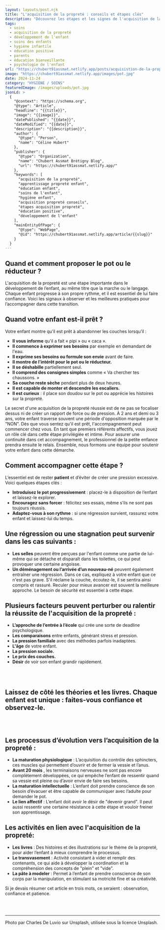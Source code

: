 ```yaml
---
layout: layouts/post.njk
title: "L'acquisition de la propreté : conseils et étapes clés"
description: "Découvrez les étapes et les signes de l'acquisition de la propreté, ainsi que des conseils pratiques pour accompagner votre enfant dans cette étape importante de son développement."
tags: 
  - soins
  - acquisition de la propreté
  - développement de l'enfant
  - soins des enfants
  - hygiène infantile
  - éducation positive
  - parents
  - éducation bienveillante
  - psychologie de l'enfant
url: "https://chubert91assmat.netlify.app/posts/acquisistion-de-la-proprete"
image: "https://chubert91assmat.netlify.app/images/pot.jpg"
date: 2024-11-24
category: "HYGIÈNE / SOINS"
featuredImage: /images/uploads/pot.jpg
jsonLd: >
  {
    "@context": "https://schema.org",
    "@type": "Article",
    "headline": "{{title}}",
    "image": "{{image}}",
    "datePublished": "{{date}}",
    "dateModified": "{{date}}",
    "description": "{{description}}",
    "author": {
      "@type": "Person",
      "name": "Céline Hubert"
    },
    "publisher": {
      "@type": "Organization",
      "name": "Chubert Assmat Brétigny Blog",
      "url": "https://chubert91assmat.netlify.app/"
    },
    "keywords": [
      "acquisition de la propreté",
      "apprentissage propreté enfant",
      "éducation enfant",
      "soins de l'enfant",
      "hygiène enfant",
      "acquisition propreté conseils",
      "étapes acquisition propreté",
      "éducation positive",
      "développement de l'enfant"
    ],
    "mainEntityOfPage": {
      "@type": "WebPage",
      "@id": "https://chubert91assmat.netlify.app/article/{{slug}}"
    }
  }
---
```



## Quand et comment proposer le pot ou le réducteur ?
L'acquisition de la propreté est une étape importante dans le développement de l’enfant, au même titre que la marche ou le langage. Chaque enfant progresse à son propre rythme, et il est essentiel de lui faire confiance. Voici les signaux à observer et les meilleures pratiques pour l’accompagner dans cette transition.


## Quand votre enfant est-il prêt ?
Votre enfant montre qu’il est prêt à abandonner les couches lorsqu’il :

- **Il vous informe** qu'il a fait « pipi » ou « caca ».
- **Il commence à exprimer ses besoins** par exemple en demandant de l'eau.
- **Il exprime ses besoins ou formule son envie** avant de faire.
- **Il montre de l’intérêt pour le pot ou le réducteur.** 
- **Il se déshabille** partiellement seul.
- **Il comprend des consignes simples** comme « Va chercher tes chaussons. »
- **Sa couche reste sèche** pendant plus de deux heures.
- **Il est capable de monter et descendre les escaliers.** 
- **Il est curieux** : il place son doudou sur le pot ou apprécie les histoires sur la propreté.


Le secret d'une acquisition de la propreté réussie est de ne pas se focaliser dessus ni de créer un rapport de force ou de pression. À 2 ans et demi ou 3 ans, votre enfant traverse souvent une période d'opposition marquée par le "NON". Dès que vous sentez qu'il est prêt, l'accompagnement peut commencer chez vous. En tant que premiers référents affectifs, vous jouez un rôle clé dans cette étape privilégiée et intime. Pour assurer une continuité dans cet accompagnement, le professionnel de la petite enfance prendra ensuite le relais. Ensemble, nous formons une équipe pour soutenir votre enfant dans cette démarche.

## Comment accompagner cette étape ?
L’essentiel est de rester **patient** et d’éviter de créer une pression excessive. Voici quelques étapes clés :

- **Introduisez le pot progressivement** : placez-le à disposition de l’enfant et laissez-le explorer.
- **Encouragez sans forcer** : félicitez ses essais, même s’ils ne sont pas toujours réussis.
- **Adaptez-vous à son rythme** : si une régression survient, rassurez votre enfant et laissez-lui du temps.



## Une régression ou une stagnation peut survenir dans les cas suivants :
- **Les selles** peuvent être perçues par l'enfant comme une partie de lui-même qui se détache et disparaît dans les toilettes, ce qui peut provoquer une certaine angoisse.
- **Un déménagement ou l’arrivée d’un nouveau-né** peuvent également entraîner une régression. Dans ce cas, expliquez à votre enfant que ce n'est pas grave. S'il réclame la couche, écoutez-le, il se sentira ainsi compris et rassuré. Reculer pour mieux avancer est souvent la meilleure approche. Le besoin de sécurité est essentiel à cette étape.

## Plusieurs facteurs peuvent perturber ou ralentir la réussite de l'acquisition de la propreté :

- **L’approche de l’entrée à l’école** qui crée une sorte de deadline psychologique.
- **Les comparaisons** entre enfants, générant stress et pression.
- **La pression familiale** avec des méthodes parfois inadaptées.
- **L'âge** de votre enfant.
- **La pression sociale.** 
- **Le prix des couches.**
- **Désir** de voir son enfant grandir rapidement.


<br><br>


## **Laissez de côté les théories et les livres. Chaque enfant est unique : faites-vous confiance et observez-le.**


<br><br>


## Les processus d’évolution vers l’acquisition de la propreté :

- **La maturation physiologique** : L’acquisition du contrôle des sphincters, ces muscles qui permettent d’ouvrir et de fermer la vessie et l’anus.
- **Avant 20 mois** , les terminaisons nerveuses ne sont pas encore complètement développées, ce qui empêche l’enfant de ressentir quand sa vessie est pleine ou d’avoir envie de faire ses besoins.
- **La maturation intellectuelle** : L’enfant doit prendre conscience de son besoin d’évacuer et être capable de communiquer avec l’adulte pour demander le pot.
- **Le lien affectif**  : L’enfant doit avoir le désir de "devenir grand". Il peut aussi ressentir une certaine résistance à cette étape et vouloir freiner son apprentissage.

## Les activités en lien avec l'acquisition de la propreté:

- **Les livres** : Des histoires et des illustrations sur le thème de la propreté, pour aider l’enfant à mieux comprendre le processus.
- **Le transvasement** : Activité consistant à vider et remplir des contenants, ce qui aide à développer la coordination et la compréhension des concepts de "plein" et "vide".
- **La pâte à modeler** : Permet à l’enfant de prendre conscience de son corps par la manipulation, en stimulant sa motricité fine et sa créativité.

Si je devais résumer cet article en trois mots, ce seraient : observation, confiance et patience.


<br><br>


---

Photo par Charles De Luvio sur Unsplash, utilisée sous la licence Unsplash.


